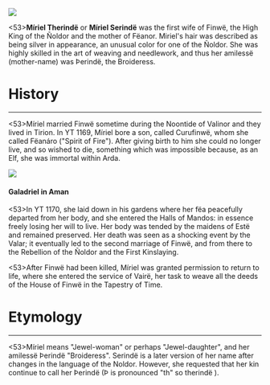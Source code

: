 ![](characters/galadriel/7.jpg)

<53>**Míriel Therindë** or **Míriel Serindë** was the first wife of Finwë, the High King of the Ñoldor and the mother of Fëanor. Miriel's hair was described as being silver in appearance, an unusual color for one of the Ñoldor. She was highly skilled in the art of weaving and needlework, and thus her amilessë (mother-name) was Þerindë, the Broideress.

# History
---

<53>Míriel married Finwë sometime during the Noontide of Valinor and they lived in Tirion. In YT 1169, Míriel bore a son, called Curufinwë, whom she called Fëanáro ("Spirit of Fire"). After giving birth to him she could no longer live, and so wished to die, something which was impossible because, as an Elf, she was immortal within Arda.

![](characters/galadriel/2.jpg)

#### Galadriel in Aman

<53>In YT 1170, she laid down in his gardens where her fëa peacefully departed from her body, and she entered the Halls of Mandos: in essence freely losing her will to live. Her body was tended by the maidens of Estë and remained preserved. Her death was seen as a shocking event by the Valar; it eventually led to the second marriage of Finwë, and from there to the Rebellion of the Ñoldor and the First Kinslaying.

<53>After Finwë had been killed, Míriel was granted permission to return to life, where she entered the service of Vairë, her task to weave all the deeds of the House of Finwë in the Tapestry of Time.

# Etymology

---

<53>Míriel means "Jewel-woman" or perhaps "Jewel-daughter", and her amilessë Þerindë "Broideress". Serindë is a later version of her name after changes in the language of the Noldor. However, she requested that her kin continue to call her Þerindë (Þ is pronounced "th" so therindë ).
